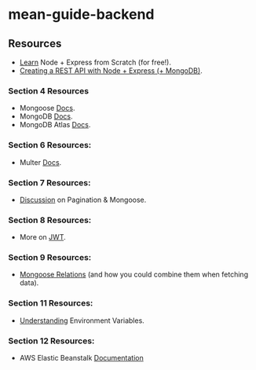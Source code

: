 # mean-guide-backend

## Resources

* [Learn][1] Node + Express from Scratch (for free!).
* [Creating a REST API with Node + Express (+ MongoDB)][2].

### Section 4 Resources

* Mongoose [Docs][3].
* MongoDB [Docs][4].
* MongoDB Atlas [Docs][5].

### Section 6 Resources:

* Multer [Docs][6].

### Section 7 Resources:

* [Discussion][7] on Pagination & Mongoose.

### Section 8 Resources:

* More on [JWT][8].

### Section 9 Resources:

* [Mongoose Relations][9] (and how you could combine them when fetching data).

### Section 11 Resources:

* [Understanding][10] Environment Variables.

### Section 12 Resources:

* AWS Elastic Beanstalk [Documentation][11]


[1]: https://developer.mozilla.org/en-US/docs/Learn/Server-side/Express_Nodejs
[2]: https://academind.com/learn/node-js/building-a-restful-api-with/
[3]: http://mongoosejs.com/docs/guide.html
[4]: https://www.mongodb.com/
[5]: https://www.mongodb.com/cloud/atlas
[6]: https://github.com/expressjs/multer
[7]: https://stackoverflow.com/questions/5539955/how-to-paginate-with-mongoose-in-node-js
[8]: https://jwt.io/introduction/
[9]: http://mongoosejs.com/docs/populate.html 
[10]: https://www.twilio.com/blog/2017/08/working-with-environment-variables-in-node-js.html
[11]: https://docs.aws.amazon.com/elasticbeanstalk/latest/dg/Welcome.html